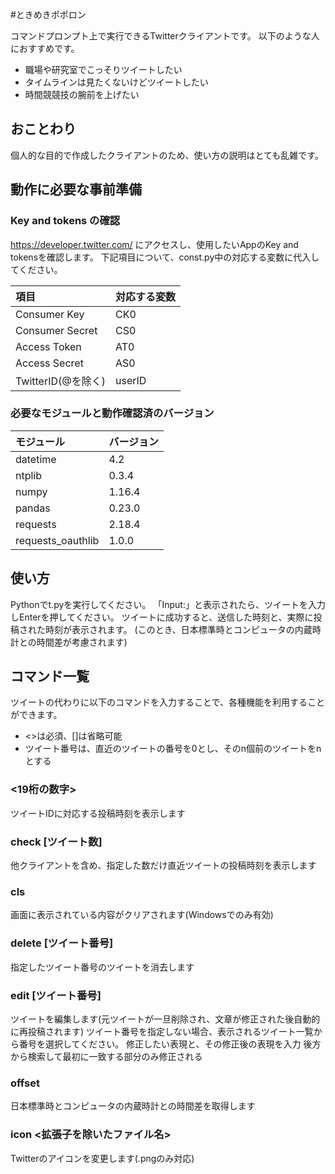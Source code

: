 #ときめきポポロン

コマンドプロンプト上で実行できるTwitterクライアントです。
以下のような人におすすめです。

* 職場や研究室でこっそりツイートしたい
* タイムラインは見たくないけどツイートしたい
* 時間競競技の腕前を上げたい

## おことわり

個人的な目的で作成したクライアントのため、使い方の説明はとても乱雑です。

## 動作に必要な事前準備

### Key and tokens の確認

https://developer.twitter.com/ にアクセスし、使用したいAppのKey and tokensを確認します。
下記項目について、const.py中の対応する変数に代入してください。

|項目|対応する変数|
|:---|:---|
|Consumer Key|CK0|
|Consumer Secret|CS0|
|Access Token|AT0|
|Access Secret|AS0|
|TwitterID(@を除く)|userID|

### 必要なモジュールと動作確認済のバージョン

|モジュール|バージョン|
|:---|:---|
|datetime|4.2|
|ntplib|0.3.4|
|numpy|1.16.4|
|pandas|0.23.0|
|requests|2.18.4|
|requests_oauthlib|1.0.0|

## 使い方

Pythonでt.pyを実行してください。
「Input:」と表示されたら、ツイートを入力しEnterを押してください。
ツイートに成功すると、送信した時刻と、実際に投稿された時刻が表示されます。
(このとき、日本標準時とコンピュータの内蔵時計との時間差が考慮されます)

## コマンド一覧

ツイートの代わりに以下のコマンドを入力することで、各種機能を利用することができます。

* <>は必須、[]は省略可能
* ツイート番号は、直近のツイートの番号を0とし、そのn個前のツイートをnとする

### <19桁の数字>
ツイートIDに対応する投稿時刻を表示します

### check [ツイート数]
他クライアントを含め、指定した数だけ直近ツイートの投稿時刻を表示します

### cls
画面に表示されている内容がクリアされます(Windowsでのみ有効)

### delete [ツイート番号]
指定したツイート番号のツイートを消去します

### edit [ツイート番号]
ツイートを編集します(元ツイートが一旦削除され、文章が修正された後自動的に再投稿されます)
ツイート番号を指定しない場合、表示されるツイート一覧から番号を選択してください。
修正したい表現と、その修正後の表現を入力
後方から検索して最初に一致する部分のみ修正される

### offset
日本標準時とコンピュータの内蔵時計との時間差を取得します

### icon <拡張子を除いたファイル名>
Twitterのアイコンを変更します(.pngのみ対応)